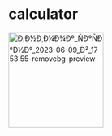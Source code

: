 # calculator
<img width="187" alt="Ð¡Ð½Ð¸Ð¼Ð¾Ðº_ÑÐºÑÐ°Ð½Ð°_2023-06-09_Ð²_17 53 55-removebg-preview" src="https://github.com/alkhero21/calculator/assets/73021212/65591fa9-9d9a-4c25-a11f-07840bb6f4b3">

